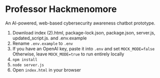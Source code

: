 # Professor Hackmenomore

An AI-powered, web-based cybersecurity awareness chatbot prototype.

1. Download index (2).html, package-lock.json, package.json, server.js, updated_script.js. and .env.example
2. Rename `.env.example` to `.env`  
3. If you have an OpenAI key, paste it into `.env` and set `MOCK_MODE=false`  
   Otherwise, leave `MOCK_MODE=true` to run entirely locally  
4. `npm install`  
5. `node server.js`  
6. Open `index.html` in your browser
